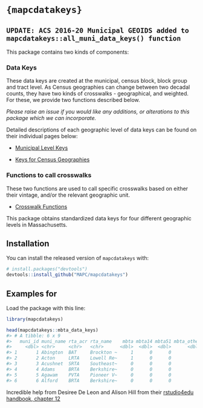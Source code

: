 
<!-- README.md is generated from README.Rmd. Please edit that file -->

# `{mapcdatakeys}`

<!-- badges: start -->
<!-- badges: end -->

## `UPDATE: ACS 2016-20 Municipal GEOIDS added to mapcdatakeys::all_muni_data_keys() function`

This package contains two kinds of components:

### Data Keys

These data keys are created at the municipal, census block, block group
and tract level. As Census geographies can change between two decadal
counts, they have two kinds of crosswalks - geographical, and weighted.
For these, we provide two functions described below.

*Please raise an issue if you would like any additions, or alterations
to this package which we can incorporate.*

Detailed descriptions of each geographic level of data keys can be found
on their individual pages below:

-   [Municipal Level Keys](municipal_level_keys.md)

-   [Keys for Census Geographies](census_geog_keys.md)

### Functions to call crosswalks

These two functions are used to call specific crosswalks based on either
their vintage, and/or the relevant geographic unit.

-   [Crosswalk Functions](crosswalk_functions.md)

This package obtains standardized data keys for four different
geographic levels in Massachusetts.

## Installation

You can install the released version of `mapcdatakeys` with:

``` r
# install.packages("devtools")
devtools::install_github("MAPC/mapcdatakeys")
```

## Examples for

Load the package with this line:

``` r
library(mapcdatakeys)

head(mapcdatakeys::mbta_data_keys)
#> # A tibble: 6 x 9
#>   muni_id muni_name rta_acr rta_name    mbta mbta14 mbta51 mbta_other mbta_cmtyp
#>     <dbl> <chr>     <chr>   <chr>      <dbl>  <dbl>  <dbl>      <dbl> <chr>     
#> 1       1 Abington  BAT     Brockton ~     1      0      0          1 Commuter ~
#> 2       2 Acton     LRTA    Lowell Re~     1      0      0          1 Commuter ~
#> 3       3 Acushnet  SRTA    Southeast~     0      0      0          0 <NA>      
#> 4       4 Adams     BRTA    Berkshire~     0      0      0          0 <NA>      
#> 5       5 Agawam    PVTA    Pioneer V~     0      0      0          0 <NA>      
#> 6       6 Alford    BRTA    Berkshire~     0      0      0          0 <NA>
```

Incredible help from Desiree De Leon and Alison Hill from their
[rstudio4edu handbook, chapter
12](https://rstudio4edu.github.io/rstudio4edu-book/data-pkg.html)
